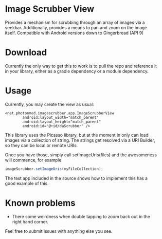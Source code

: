 
Image Scrubber View
======================

Provides a mechanism for scrubbing through an array of images via a seekbar.  Additionally,
provides a means to pan and zoom on the image itself.  Compatible with Android versions down to Gingerbread (API 9)

Download
======================
Currently the only way to get this to work is to pull the repo and reference it in your library,
either as a gradle dependency or a module dependency.

Usage
=====================

Currently, you may create the view as usual:

```
<net.photonmed.imagescrubber.app.ImageScrubberView
        android:layout_width="match_parent"
        android:layout_height="match_parent"
        android:id="@+id/daScrubber" />
 ```  
 
 This library uses the Picasso library, but at the moment in only can load images via a collection of 
 string.  The strings get resolved via a URI Builder, so they can be local or remote URIs.
 
 Once you have those, simply call setImageUris(files) and the awesomeness will commence, for example
 
 ```java
imageScrubber.setImageUris(myFileCollection); 
```

The test app included in the source shows how to implement this has a good example of this.

Known problems
===================

* There some weirdness when double tapping to zoom back out in the right hand corner.

Feel free to submit issues with anything else you see.
